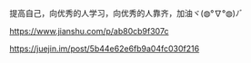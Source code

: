 


提高自己，向优秀的人学习，向优秀的人靠齐，加油ヾ(◍°∇°◍)ﾉﾞ

https://www.jianshu.com/p/ab80cb9f307c

https://juejin.im/post/5b44e62e6fb9a04fc030f216